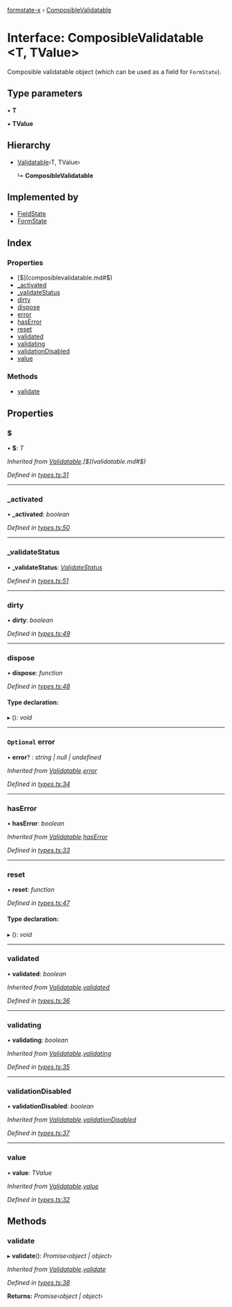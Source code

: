 [formstate-x](../README.md) › [ComposibleValidatable](composiblevalidatable.md)

# Interface: ComposibleValidatable <**T, TValue**>

Composible validatable object (which can be used as a field for `FormState`).

## Type parameters

▪ **T**

▪ **TValue**

## Hierarchy

* [Validatable](validatable.md)‹T, TValue›

  ↳ **ComposibleValidatable**

## Implemented by

* [FieldState](../classes/fieldstate.md)
* [FormState](../classes/formstate.md)

## Index

### Properties

* [$](composiblevalidatable.md#$)
* [_activated](composiblevalidatable.md#_activated)
* [_validateStatus](composiblevalidatable.md#_validatestatus)
* [dirty](composiblevalidatable.md#dirty)
* [dispose](composiblevalidatable.md#dispose)
* [error](composiblevalidatable.md#optional-error)
* [hasError](composiblevalidatable.md#haserror)
* [reset](composiblevalidatable.md#reset)
* [validated](composiblevalidatable.md#validated)
* [validating](composiblevalidatable.md#validating)
* [validationDisabled](composiblevalidatable.md#validationdisabled)
* [value](composiblevalidatable.md#value)

### Methods

* [validate](composiblevalidatable.md#validate)

## Properties

###  $

• **$**: *T*

*Inherited from [Validatable](validatable.md).[$](validatable.md#$)*

*Defined in [types.ts:31](https://github.com/qiniu/formstate-x/blob/1867f21/src/types.ts#L31)*

___

###  _activated

• **_activated**: *boolean*

*Defined in [types.ts:50](https://github.com/qiniu/formstate-x/blob/1867f21/src/types.ts#L50)*

___

###  _validateStatus

• **_validateStatus**: *[ValidateStatus](../enums/validatestatus.md)*

*Defined in [types.ts:51](https://github.com/qiniu/formstate-x/blob/1867f21/src/types.ts#L51)*

___

###  dirty

• **dirty**: *boolean*

*Defined in [types.ts:49](https://github.com/qiniu/formstate-x/blob/1867f21/src/types.ts#L49)*

___

###  dispose

• **dispose**: *function*

*Defined in [types.ts:48](https://github.com/qiniu/formstate-x/blob/1867f21/src/types.ts#L48)*

#### Type declaration:

▸ (): *void*

___

### `Optional` error

• **error**? : *string | null | undefined*

*Inherited from [Validatable](validatable.md).[error](validatable.md#optional-error)*

*Defined in [types.ts:34](https://github.com/qiniu/formstate-x/blob/1867f21/src/types.ts#L34)*

___

###  hasError

• **hasError**: *boolean*

*Inherited from [Validatable](validatable.md).[hasError](validatable.md#haserror)*

*Defined in [types.ts:33](https://github.com/qiniu/formstate-x/blob/1867f21/src/types.ts#L33)*

___

###  reset

• **reset**: *function*

*Defined in [types.ts:47](https://github.com/qiniu/formstate-x/blob/1867f21/src/types.ts#L47)*

#### Type declaration:

▸ (): *void*

___

###  validated

• **validated**: *boolean*

*Inherited from [Validatable](validatable.md).[validated](validatable.md#validated)*

*Defined in [types.ts:36](https://github.com/qiniu/formstate-x/blob/1867f21/src/types.ts#L36)*

___

###  validating

• **validating**: *boolean*

*Inherited from [Validatable](validatable.md).[validating](validatable.md#validating)*

*Defined in [types.ts:35](https://github.com/qiniu/formstate-x/blob/1867f21/src/types.ts#L35)*

___

###  validationDisabled

• **validationDisabled**: *boolean*

*Inherited from [Validatable](validatable.md).[validationDisabled](validatable.md#validationdisabled)*

*Defined in [types.ts:37](https://github.com/qiniu/formstate-x/blob/1867f21/src/types.ts#L37)*

___

###  value

• **value**: *TValue*

*Inherited from [Validatable](validatable.md).[value](validatable.md#value)*

*Defined in [types.ts:32](https://github.com/qiniu/formstate-x/blob/1867f21/src/types.ts#L32)*

## Methods

###  validate

▸ **validate**(): *Promise‹object | object›*

*Inherited from [Validatable](validatable.md).[validate](validatable.md#validate)*

*Defined in [types.ts:38](https://github.com/qiniu/formstate-x/blob/1867f21/src/types.ts#L38)*

**Returns:** *Promise‹object | object›*
